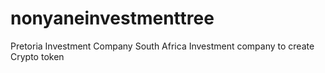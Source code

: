 # nonyaneinvestmenttree
Pretoria Investment Company
South Africa Investment company to create Crypto token
